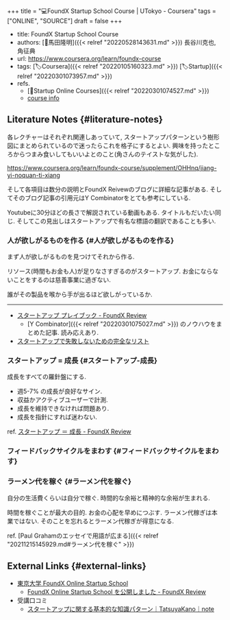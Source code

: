 +++
title = "💻FoundX Startup School Course | UTokyo - Coursera"
tags = ["ONLINE", "SOURCE"]
draft = false
+++

-   title: FoundX Startup School Course
-   authors: [👨馬田隆明]({{< relref "20220528143631.md" >}}) 長谷川克也, 角征典
-   url: <https://www.coursera.org/learn/foundx-course>
-   tags: [🏷Coursera]({{< relref "20220105160323.md" >}}) [🏷Startup]({{< relref "20220301073957.md" >}})
-   refs.
    -   [📝Startup Online Courses]({{< relref "20220301074527.md" >}})
    -   [course info](https://www.coursera.org/learn/foundx-course/home/info)


## Literature Notes {#literature-notes}

各レクチャーはそれぞれ関連しあっていて, スタートアップパターンという樹形図にまとめられているので迷ったらこれを格子にするとよい. 興味を持ったところからつまみ食いしてもいいよとのこと(角さんのテイストな気がした).

<https://www.coursera.org/learn/foundx-course/supplement/OHHnq/jiang-yi-noquan-ti-xiang>

そして各項目は数分の説明とFoundX Reivewのブログに詳細な記事がある. そしてそのブログ記事の引用元はY Combinatorをとても参考にしている.

Youtubeに30分ほどの長さで解説されている動画もある. タイトルもだいたい同じ. そしてこの見出しはスタートアップで有名な標語の翻訳であることも多い.


### 人が欲しがるものを作る {#人が欲しがるものを作る}

まず人が欲しがるものを見つけてそれから作る.

リソース(時間もお金も人)が足りなさすぎるのがスタートアップ. お金にならないことをするのは慈善事業に過ぎない.

誰がその製品を喉から手が出るほど欲しがっているか.

---

-   [スタートアップ プレイブック - FoundX Review](https://review.foundx.jp/entry/startup_playbook_sam_altman_y_combinator)
    -   [Y Combinator]({{< relref "20220301075027.md" >}}) のノウハウをまとめた記事. 読み応えあり.
-   [スタートアップで失敗しないための完全なリスト](https://review.foundx.jp/entry/how-not-to-fail)


### スタートアップ = 成長 {#スタートアップ-成長}

成長をすべての羅針盤にする.

-   週5-7% の成長が良好なサイン.
-   収益かアクティブユーザーで計測.
-   成長を維持できなければ問題あり.
-   成長を指針にすれば迷わない.

ref. [スタートアップ ＝ 成長 - FoundX Review](https://review.foundx.jp/entry/startup-growth)


### フィードバックサイクルをまわす {#フィードバックサイクルをまわす}


### ラーメン代を稼ぐ {#ラーメン代を稼ぐ}

自分の生活費くらいは自分で稼ぐ. 時間的な余裕と精神的な余裕が生まれる.

時間を稼ぐことが最大の目的. お金の心配を早めにつぶす. ラーメン代稼ぎは本業ではない. そのことを忘れるとラーメン代稼ぎが得意になる.

ref. [Paul Grahamのエッセイで用語が広まる]({{< relref "20211215145929.md#ラーメン代を稼ぐ" >}})


## External Links {#external-links}

-   [東京大学 FoundX Online Startup School](https://school.foundx.jp/)
    -   [FoundX Online Startup School を公開しました - FoundX Review](https://review.foundx.jp/entry/online-starutp-school)
-   受講口コミ
    -   [スタートアップに関する基本的な知識パターン｜TatsuyaKano｜note](https://note.com/tatsuoo000/n/n529c3ca89181)
